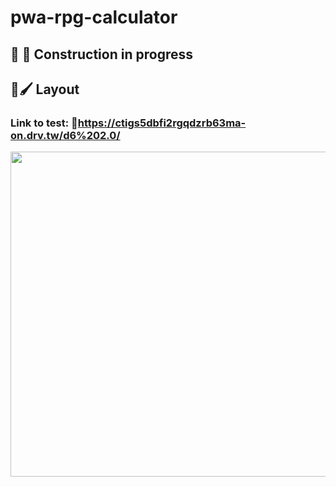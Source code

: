 # pwa-rpg-calculator

## 🚧 👷 Construction in progress 

## 🎨🖌️ Layout

### Link to test: 🔗https://ctigs5dbfi2rgqdzrb63ma-on.drv.tw/d6%202.0/

<p align="center">
  <img height="520" src="./github/READMEgif.gif" />
</p>
